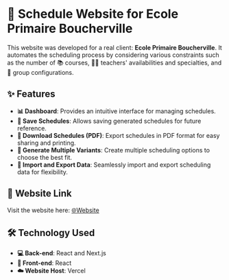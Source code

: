 # 📅 Schedule Website for Ecole Primaire Boucherville

This website was developed for a real client: **Ecole Primaire Boucherville**. It automates the scheduling process by considering various constraints such as the number of 📚 courses, 👩‍🏫 teachers' availabilities and specialties, and 🏫 group configurations.

## ✨ Features

- **📊 Dashboard**: Provides an intuitive interface for managing schedules.
- **💾 Save Schedules**: Allows saving generated schedules for future reference.
- **📄 Download Schedules (PDF)**: Export schedules in PDF format for easy sharing and printing.
- **🔄 Generate Multiple Variants**: Create multiple scheduling options to choose the best fit.
- **🔁 Import and Export Data**: Seamlessly import and export scheduling data for flexibility.

## 🔗 Website Link

Visit the website here: [🌐Website](https://horaire-boucherville.vercel.app/)

## 🛠️ Technology Used

- **💻 Back-end**: React and Next.js
- **🎨 Front-end**: React
- **☁️ Website Host**: Vercel
